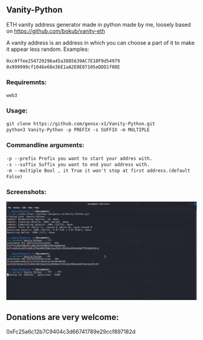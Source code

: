 ## Vanity-Python
ETH vanity address generator made in python made by me, loosely based on https://github.com/bokub/vanity-eth

A vanity address is an address in which you can choose a part of it to make it appear less random.
Examples:
```
0xc0ffee254729296a45a3885639AC7E10F9d54979
0x999999cf1046e68e36E1aA2E0E07105eDDD1f08E
```

### Requiremnts:
```
web3
```
### Usage:
```
git clone https://github.com/gensx-x1/Vanity-Python.git
python3 Vanity-Python -p PREFIX -s SUFFIX -m MULTIPLE
```

### Commandline arguments:
```
-p --prefix Prefix you want to start your addres with.
-s --suffix Suffix you want to end your address with.
-m --multiple Bool , it True it won't stop at first address.(default False)
```
### Screenshots:
![1](screenshot.png)

## Donations are very welcome:
0xFc25a6c12b7C9404c3d66741789e29ccf897182d
